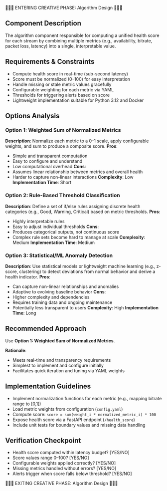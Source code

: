 🎨🎨🎨 ENTERING CREATIVE PHASE: Algorithm Design 🎨🎨🎨

## Component Description
The algorithm component responsible for computing a unified health score for each stream by combining multiple metrics (e.g., availability, bitrate, packet loss, latency) into a single, interpretable value.

## Requirements & Constraints
- Compute health score in real-time (sub-second latency)
- Score must be normalized (0–100) for easy interpretation
- Handle missing or stale metric values gracefully
- Configurable weighting for each metric via YAML
- Thresholds for triggering alerts based on score
- Lightweight implementation suitable for Python 3.12 and Docker

## Options Analysis

### Option 1: Weighted Sum of Normalized Metrics
**Description**: Normalize each metric to a 0–1 scale, apply configurable weights, and sum to produce a composite score.
**Pros**:
- Simple and transparent computation
- Easy to configure and understand
- Low computational overhead
**Cons**:
- Assumes linear relationship between metrics and overall health
- Harder to capture non-linear interactions
**Complexity**: Low
**Implementation Time**: Short

### Option 2: Rule-Based Threshold Classification
**Description**: Define a set of if/else rules assigning discrete health categories (e.g., Good, Warning, Critical) based on metric thresholds.
**Pros**:
- Highly interpretable rules
- Easy to adjust individual thresholds
**Cons**:
- Produces categorical outputs, not continuous score
- Complex rule sets become hard to manage at scale
**Complexity**: Medium
**Implementation Time**: Medium

### Option 3: Statistical/ML Anomaly Detection
**Description**: Use statistical models or lightweight machine learning (e.g., z-score, clustering) to detect deviations from normal behavior and derive a health indicator.
**Pros**:
- Can capture non-linear relationships and anomalies
- Adaptive to evolving baseline behavior
**Cons**:
- Higher complexity and dependencies
- Requires training data and ongoing maintenance
- Potentially less transparent to users
**Complexity**: High
**Implementation Time**: Long

## Recommended Approach
Use **Option 1: Weighted Sum of Normalized Metrics**.

**Rationale**:
- Meets real-time and transparency requirements
- Simplest to implement and configure initially
- Facilitates quick iteration and tuning via YAML weights

## Implementation Guidelines
- Implement normalization functions for each metric (e.g., mapping bitrate range to [0,1])
- Load metric weights from configuration (`config.yaml`)
- Compute score: `score = sum(weight_i * normalized_metric_i) * 100`
- Expose health score via a FastAPI endpoint (`/health_score`)
- Include unit tests for boundary values and missing data handling

## Verification Checkpoint
- Health score computed within latency budget? [YES/NO]
- Score values range 0–100? [YES/NO]
- Configurable weights applied correctly? [YES/NO]
- Missing metrics handled without errors? [YES/NO]
- Alerts trigger when score falls below threshold? [YES/NO]

🎨🎨🎨 EXITING CREATIVE PHASE: Algorithm Design 🎨🎨🎨 